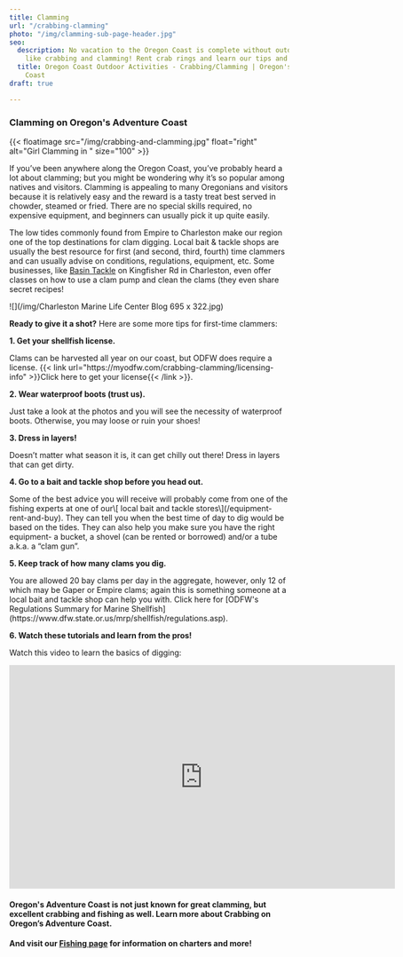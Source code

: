 ```yaml
---
title: Clamming
url: "/crabbing-clamming"
photo: "/img/clamming-sub-page-header.jpg"
seo:
  description: No vacation to the Oregon Coast is complete without outdoor activities
    like crabbing and clamming! Rent crab rings and learn our tips and tricks!
  title: Oregon Coast Outdoor Activities - Crabbing/Clamming | Oregon's Adventure
    Coast
draft: true

---
```

### Clamming on Oregon's Adventure Coast

{{< floatimage src="/img/crabbing-and-clamming.jpg" float="right" alt="Girl Clamming in " size="100" >}}

If you’ve been anywhere along the Oregon Coast, you’ve probably heard a lot about clamming; but you might be wondering why it’s so popular among natives and visitors. Clamming is appealing to many Oregonians and visitors because it is relatively easy and the reward is a tasty treat best served in chowder, steamed or fried. There are no special skills required, no expensive equipment, and beginners can usually pick it up quite easily.

The low tides commonly found from Empire to Charleston make our region one of the top destinations for clam digging. Local bait & tackle shops are usually the best resource for first (and second, third, fourth) time clammers and can usually advise on conditions, regulations, equipment, etc. Some businesses, like [Basin Tackle](http://www.basintackle.com) on Kingfisher Rd in Charleston, even offer classes on how to use a clam pump and clean the clams (they even share secret recipes!

![](/img/Charleston Marine Life Center Blog 695 x 322.jpg)

**Ready to give it a shot?**  Here are some more tips for first-time clammers:

**1. Get your shellfish license.**

<p class="bullet-para-indent">Clams can be harvested all year on our coast, but ODFW does require a license.  {{< link url="https://myodfw.com/crabbing-clamming/licensing-info" >}}Click here to get your license{{< /link >}}.</p>

**2. Wear waterproof boots (trust us).**

<p class="bullet-para-indent">Just take a look at the photos and you will see the necessity of waterproof boots. Otherwise, you may loose or ruin your shoes!</p>

**3. Dress in layers!**

<p class="bullet-para-indent">Doesn’t matter what season it is, it can get chilly out there! Dress in layers that can get dirty.</p>

**4. Go to a bait and tackle shop before you head out.**

<p class="bullet-para-indent">Some of the best advice you will receive will probably come from one of the fishing experts at one of our\[ local bait and tackle stores\](/equipment-rent-and-buy). They can tell you when the best time of day to dig would be based on the tides. They can also help you make sure you have the right equipment- a bucket, a shovel (can be rented or borrowed) and/or a tube a.k.a. a “clam gun”.</p>

**5. Keep track of how many clams you dig.**

<p class="bullet-para-indent">You are allowed 20 bay clams per day in the aggregate, however, only 12 of which may be Gaper or Empire clams; again this is something someone at a local bait and tackle shop can help you with. Click here for [ODFW's Regulations Summary for Marine Shellfish](https://www.dfw.state.or.us/mrp/shellfish/regulations.asp).</p>

**6. Watch these tutorials and learn from the pros!**

<p class="bullet-para-indent">Watch this video to learn the basics of digging:</p>
<p>
<iframe width="695" height="403" src="https://www.youtube.com/embed/caRg6WqgrcI?rel=0" frameborder="0" allow="autoplay; encrypted-media" allowfullscreen></iframe></p>

<div class="margin-50px-top"></div>

#### Oregon's Adventure Coast is not just known for great clamming, but excellent crabbing and fishing as well. Learn more about Crabbing on Oregon’s Adventure Coast.

<div class="margin-50px-top"></div>

#### And visit our [**Fishing page**](/fishing/) for information on charters and more!